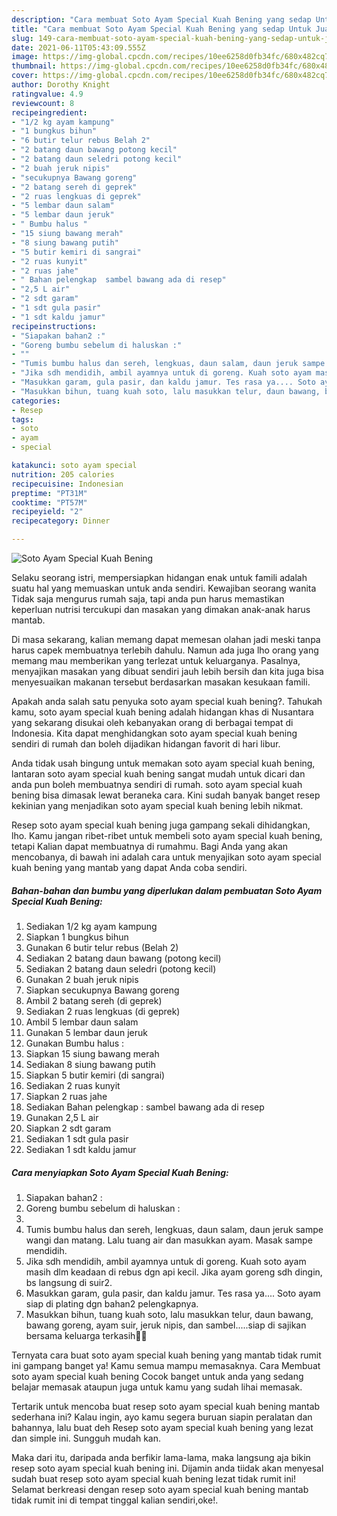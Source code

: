 ```yaml
---
description: "Cara membuat Soto Ayam Special Kuah Bening yang sedap Untuk Jualan"
title: "Cara membuat Soto Ayam Special Kuah Bening yang sedap Untuk Jualan"
slug: 149-cara-membuat-soto-ayam-special-kuah-bening-yang-sedap-untuk-jualan
date: 2021-06-11T05:43:09.555Z
image: https://img-global.cpcdn.com/recipes/10ee6258d0fb34fc/680x482cq70/soto-ayam-special-kuah-bening-foto-resep-utama.jpg
thumbnail: https://img-global.cpcdn.com/recipes/10ee6258d0fb34fc/680x482cq70/soto-ayam-special-kuah-bening-foto-resep-utama.jpg
cover: https://img-global.cpcdn.com/recipes/10ee6258d0fb34fc/680x482cq70/soto-ayam-special-kuah-bening-foto-resep-utama.jpg
author: Dorothy Knight
ratingvalue: 4.9
reviewcount: 8
recipeingredient:
- "1/2 kg ayam kampung"
- "1 bungkus bihun"
- "6 butir telur rebus Belah 2"
- "2 batang daun bawang potong kecil"
- "2 batang daun seledri potong kecil"
- "2 buah jeruk nipis"
- "secukupnya Bawang goreng"
- "2 batang sereh di geprek"
- "2 ruas lengkuas di geprek"
- "5 lembar daun salam"
- "5 lembar daun jeruk"
- " Bumbu halus "
- "15 siung bawang merah"
- "8 siung bawang putih"
- "5 butir kemiri di sangrai"
- "2 ruas kunyit"
- "2 ruas jahe"
- " Bahan pelengkap  sambel bawang ada di resep"
- "2,5 L air"
- "2 sdt garam"
- "1 sdt gula pasir"
- "1 sdt kaldu jamur"
recipeinstructions:
- "Siapakan bahan2 :"
- "Goreng bumbu sebelum di haluskan :"
- ""
- "Tumis bumbu halus dan sereh, lengkuas, daun salam, daun jeruk sampe wangi dan matang. Lalu tuang air dan masukkan ayam. Masak sampe mendidih."
- "Jika sdh mendidih, ambil ayamnya untuk di goreng. Kuah soto ayam masih dlm keadaan di rebus dgn api kecil. Jika ayam goreng sdh dingin, bs langsung di suir2."
- "Masukkan garam, gula pasir, dan kaldu jamur. Tes rasa ya.... Soto ayam siap di plating dgn bahan2 pelengkapnya."
- "Masukkan bihun, tuang kuah soto, lalu masukkan telur, daun bawang, bawang goreng, ayam suir, jeruk nipis, dan sambel.....siap di sajikan bersama keluarga terkasih🙏😍"
categories:
- Resep
tags:
- soto
- ayam
- special

katakunci: soto ayam special 
nutrition: 205 calories
recipecuisine: Indonesian
preptime: "PT31M"
cooktime: "PT57M"
recipeyield: "2"
recipecategory: Dinner

---
```



![Soto Ayam Special Kuah Bening](https://img-global.cpcdn.com/recipes/10ee6258d0fb34fc/680x482cq70/soto-ayam-special-kuah-bening-foto-resep-utama.jpg)

Selaku seorang istri, mempersiapkan hidangan enak untuk famili adalah suatu hal yang memuaskan untuk anda sendiri. Kewajiban seorang  wanita Tidak saja mengurus rumah saja, tapi anda pun harus memastikan keperluan nutrisi tercukupi dan masakan yang dimakan anak-anak harus mantab.

Di masa  sekarang, kalian memang dapat memesan olahan jadi meski tanpa harus capek membuatnya terlebih dahulu. Namun ada juga lho orang yang memang mau memberikan yang terlezat untuk keluarganya. Pasalnya, menyajikan masakan yang dibuat sendiri jauh lebih bersih dan kita juga bisa menyesuaikan makanan tersebut berdasarkan masakan kesukaan famili. 



Apakah anda salah satu penyuka soto ayam special kuah bening?. Tahukah kamu, soto ayam special kuah bening adalah hidangan khas di Nusantara yang sekarang disukai oleh kebanyakan orang di berbagai tempat di Indonesia. Kita dapat menghidangkan soto ayam special kuah bening sendiri di rumah dan boleh dijadikan hidangan favorit di hari libur.

Anda tidak usah bingung untuk memakan soto ayam special kuah bening, lantaran soto ayam special kuah bening sangat mudah untuk dicari dan anda pun boleh membuatnya sendiri di rumah. soto ayam special kuah bening bisa dimasak lewat beraneka cara. Kini sudah banyak banget resep kekinian yang menjadikan soto ayam special kuah bening lebih nikmat.

Resep soto ayam special kuah bening juga gampang sekali dihidangkan, lho. Kamu jangan ribet-ribet untuk membeli soto ayam special kuah bening, tetapi Kalian dapat membuatnya di rumahmu. Bagi Anda yang akan mencobanya, di bawah ini adalah cara untuk menyajikan soto ayam special kuah bening yang mantab yang dapat Anda coba sendiri.

<!--inarticleads1-->

##### Bahan-bahan dan bumbu yang diperlukan dalam pembuatan Soto Ayam Special Kuah Bening:

1. Sediakan 1/2 kg ayam kampung
1. Siapkan 1 bungkus bihun
1. Gunakan 6 butir telur rebus (Belah 2)
1. Sediakan 2 batang daun bawang (potong kecil)
1. Sediakan 2 batang daun seledri (potong kecil)
1. Gunakan 2 buah jeruk nipis
1. Siapkan secukupnya Bawang goreng
1. Ambil 2 batang sereh (di geprek)
1. Sediakan 2 ruas lengkuas (di geprek)
1. Ambil 5 lembar daun salam
1. Gunakan 5 lembar daun jeruk
1. Gunakan  Bumbu halus :
1. Siapkan 15 siung bawang merah
1. Sediakan 8 siung bawang putih
1. Siapkan 5 butir kemiri (di sangrai)
1. Sediakan 2 ruas kunyit
1. Siapkan 2 ruas jahe
1. Sediakan  Bahan pelengkap : sambel bawang ada di resep
1. Gunakan 2,5 L air
1. Siapkan 2 sdt garam
1. Sediakan 1 sdt gula pasir
1. Sediakan 1 sdt kaldu jamur




<!--inarticleads2-->

##### Cara menyiapkan Soto Ayam Special Kuah Bening:

1. Siapakan bahan2 :
1. Goreng bumbu sebelum di haluskan :
1. 
1. Tumis bumbu halus dan sereh, lengkuas, daun salam, daun jeruk sampe wangi dan matang. Lalu tuang air dan masukkan ayam. Masak sampe mendidih.
1. Jika sdh mendidih, ambil ayamnya untuk di goreng. Kuah soto ayam masih dlm keadaan di rebus dgn api kecil. Jika ayam goreng sdh dingin, bs langsung di suir2.
1. Masukkan garam, gula pasir, dan kaldu jamur. Tes rasa ya.... Soto ayam siap di plating dgn bahan2 pelengkapnya.
1. Masukkan bihun, tuang kuah soto, lalu masukkan telur, daun bawang, bawang goreng, ayam suir, jeruk nipis, dan sambel.....siap di sajikan bersama keluarga terkasih🙏😍




Ternyata cara buat soto ayam special kuah bening yang mantab tidak rumit ini gampang banget ya! Kamu semua mampu memasaknya. Cara Membuat soto ayam special kuah bening Cocok banget untuk anda yang sedang belajar memasak ataupun juga untuk kamu yang sudah lihai memasak.

Tertarik untuk mencoba buat resep soto ayam special kuah bening mantab sederhana ini? Kalau ingin, ayo kamu segera buruan siapin peralatan dan bahannya, lalu buat deh Resep soto ayam special kuah bening yang lezat dan simple ini. Sungguh mudah kan. 

Maka dari itu, daripada anda berfikir lama-lama, maka langsung aja bikin resep soto ayam special kuah bening ini. Dijamin anda tiidak akan menyesal sudah buat resep soto ayam special kuah bening lezat tidak rumit ini! Selamat berkreasi dengan resep soto ayam special kuah bening mantab tidak rumit ini di tempat tinggal kalian sendiri,oke!.


